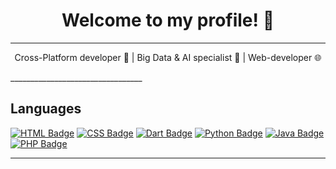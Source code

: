 
<h1 align="center">Welcome to my profile! 👋</h1>

_________________________________
<p align="center">Cross-Platform developer 📱 | Big Data & AI specialist 🤖  | Web-developer 🌐 
</p>
_________________________________

## Languages

[![HTML Badge](https://img.shields.io/badge/-HTML-E34F26?logo=html5&logoColor=fff&style=flat-square)](https://developer.mozilla.org/en-US/docs/Web/HTML)
[![CSS Badge](https://img.shields.io/badge/-CSS-1572B6?logo=css3&logoColor=fff&style=flat-square)](https://developer.mozilla.org/en-US/docs/Web/CSS)
[![Dart Badge](https://img.shields.io/badge/-Dart-0175C2?logo=dart&logoColor=fff&style=flat-square)](https://dart.dev/)
[![Python Badge](https://img.shields.io/badge/-Python-3776AB?logo=python&logoColor=fff&style=flat-square)](https://www.python.org/)
[![Java Badge](https://img.shields.io/badge/-Java-007396?logo=java&logoColor=fff&style=flat-square)](https://www.java.com/)
[![PHP Badge](https://img.shields.io/badge/-PHP-777BB4?logo=php&logoColor=fff&style=flat-square)](https://www.php.net/)

---
